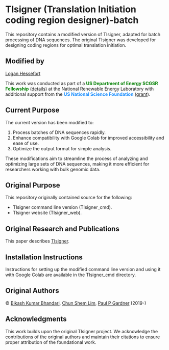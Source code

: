 # TIsigner (Translation Initiation coding region designer)-batch

This repository contains a modified version of TIsigner, adapted for batch processing of DNA sequences. The original TIsigner was developed for designing coding regions for optimal translation initiation.

## Modified by

[Logan Hessefort](https://www.linkedin.com/in/logan-hessefort/)

This work was conducted as part of a <b><font color='green'>US Department of Energy SCGSR Fellowship</font></b> ([details](https://science.osti.gov/wdts/scgsr)) at the National Renewable Energy Laboratory with additional support from the <b><font color='DodgerBlue'>US National Science Foundation</font></b> ([grant](https://www.nsf.gov/awardsearch/showAward?AWD_ID=2132183&HistoricalAwards=false)).

## Current Purpose

The current version has been modified to:
1. Process batches of DNA sequences rapidly.
2. Enhance compatibility with Google Colab for improved accessibility and ease of use.
3. Optimize the output format for simple analysis.

These modifications aim to streamline the process of analyzing and optimizing large sets of DNA sequences, making it more efficient for researchers working with bulk genomic data.

## Original Purpose

This repository originally contained source for the following:
- TIsigner command line version (TIsigner_cmd).
- TIsigner website (TIsigner_web).

## Original Research and Publications

This paper describes [TIsigner](https://doi.org/10.1371/journal.pcbi.1009461).

## Installation Instructions

Instructions for setting up the modified command line version and using it with Google Colab are available in the TIsigner_cmd directory.

## Original Authors

© [Bikash Kumar Bhandari](https://bkb3.github.io), [Chun Shem Lim](https://github.com/lcscs12345), [Paul P Gardner](https://github.com/ppgardne) (2019-)

## Acknowledgments

This work builds upon the original TIsigner project. We acknowledge the contributions of the original authors and maintain their citations to ensure proper attribution of the foundational work.
